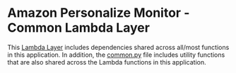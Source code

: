 # Amazon Personalize Monitor - Common Lambda Layer

This [Lambda Layer](https://docs.aws.amazon.com/lambda/latest/dg/configuration-layers.html) includes dependencies shared across all/most functions in this application. In addition, the [common.py](./common.py) file includes utility functions that are also shared across the Lambda functions in this application.